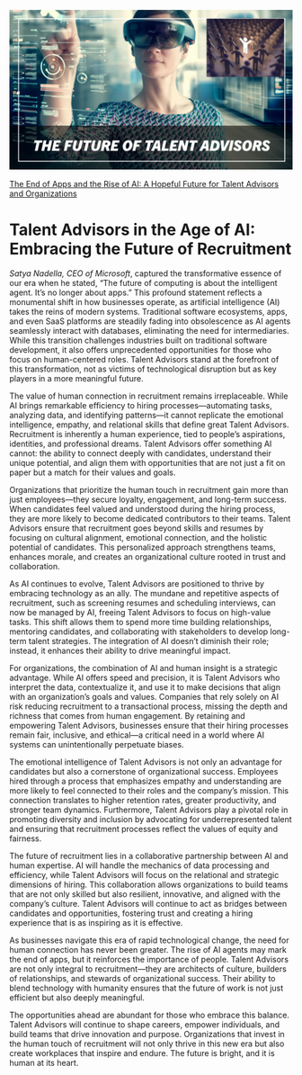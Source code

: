 ![Alt Text](https://github.com/Tas1970/The-End-of-Apps-and-the-Rise-of-AI-A-Hopeful-Future-for-Talent-Advisors-and-Organizations/blob/main/1737071102206.png)

[The End of Apps and the Rise of AI: A Hopeful Future for Talent Advisors and Organizations](https://www.linkedin.com/pulse/end-apps-rise-ai-hopeful-future-talent-advisors-tasneem-hassan-tas--b4xhc/?trackingId=aju4GFoD1iaGfpENHCB8sw%3D%3D)


# Talent Advisors in the Age of AI: Embracing the Future of Recruitment

*Satya Nadella, CEO of Microsoft*, captured the transformative essence of our era when he stated, “The future of computing is about the intelligent agent. It’s no longer about apps.” This profound statement reflects a monumental shift in how businesses operate, as artificial intelligence (AI) takes the reins of modern systems. Traditional software ecosystems, apps, and even SaaS platforms are steadily fading into obsolescence as AI agents seamlessly interact with databases, eliminating the need for intermediaries. While this transition challenges industries built on traditional software development, it also offers unprecedented opportunities for those who focus on human-centered roles. Talent Advisors stand at the forefront of this transformation, not as victims of technological disruption but as key players in a more meaningful future.

The value of human connection in recruitment remains irreplaceable. While AI brings remarkable efficiency to hiring processes—automating tasks, analyzing data, and identifying patterns—it cannot replicate the emotional intelligence, empathy, and relational skills that define great Talent Advisors. Recruitment is inherently a human experience, tied to people’s aspirations, identities, and professional dreams. Talent Advisors offer something AI cannot: the ability to connect deeply with candidates, understand their unique potential, and align them with opportunities that are not just a fit on paper but a match for their values and goals.

Organizations that prioritize the human touch in recruitment gain more than just employees—they secure loyalty, engagement, and long-term success. When candidates feel valued and understood during the hiring process, they are more likely to become dedicated contributors to their teams. Talent Advisors ensure that recruitment goes beyond skills and resumes by focusing on cultural alignment, emotional connection, and the holistic potential of candidates. This personalized approach strengthens teams, enhances morale, and creates an organizational culture rooted in trust and collaboration.

As AI continues to evolve, Talent Advisors are positioned to thrive by embracing technology as an ally. The mundane and repetitive aspects of recruitment, such as screening resumes and scheduling interviews, can now be managed by AI, freeing Talent Advisors to focus on high-value tasks. This shift allows them to spend more time building relationships, mentoring candidates, and collaborating with stakeholders to develop long-term talent strategies. The integration of AI doesn’t diminish their role; instead, it enhances their ability to drive meaningful impact.

For organizations, the combination of AI and human insight is a strategic advantage. While AI offers speed and precision, it is Talent Advisors who interpret the data, contextualize it, and use it to make decisions that align with an organization’s goals and values. Companies that rely solely on AI risk reducing recruitment to a transactional process, missing the depth and richness that comes from human engagement. By retaining and empowering Talent Advisors, businesses ensure that their hiring processes remain fair, inclusive, and ethical—a critical need in a world where AI systems can unintentionally perpetuate biases.

The emotional intelligence of Talent Advisors is not only an advantage for candidates but also a cornerstone of organizational success. Employees hired through a process that emphasizes empathy and understanding are more likely to feel connected to their roles and the company’s mission. This connection translates to higher retention rates, greater productivity, and stronger team dynamics. Furthermore, Talent Advisors play a pivotal role in promoting diversity and inclusion by advocating for underrepresented talent and ensuring that recruitment processes reflect the values of equity and fairness.

The future of recruitment lies in a collaborative partnership between AI and human expertise. AI will handle the mechanics of data processing and efficiency, while Talent Advisors will focus on the relational and strategic dimensions of hiring. This collaboration allows organizations to build teams that are not only skilled but also resilient, innovative, and aligned with the company’s culture. Talent Advisors will continue to act as bridges between candidates and opportunities, fostering trust and creating a hiring experience that is as inspiring as it is effective.

As businesses navigate this era of rapid technological change, the need for human connection has never been greater. The rise of AI agents may mark the end of apps, but it reinforces the importance of people. Talent Advisors are not only integral to recruitment—they are architects of culture, builders of relationships, and stewards of organizational success. Their ability to blend technology with humanity ensures that the future of work is not just efficient but also deeply meaningful.

The opportunities ahead are abundant for those who embrace this balance. Talent Advisors will continue to shape careers, empower individuals, and build teams that drive innovation and purpose. Organizations that invest in the human touch of recruitment will not only thrive in this new era but also create workplaces that inspire and endure. The future is bright, and it is human at its heart.

